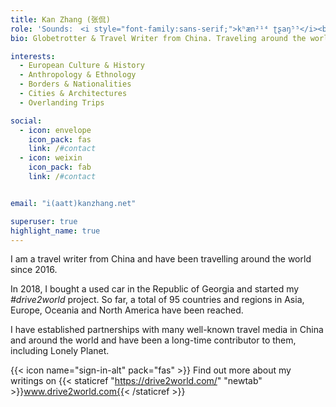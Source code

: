 ```yaml
---
title: Kan Zhang (张侃)
role: 'Sounds:　<i style="font-family:sans-serif;">kʰæn²¹⁴ ʈʂaŋ⁵⁵</i><br>Travel Writer & Photographer'
bio: Globetrotter & Travel Writer from China. Traveling around the world since 2016. 

interests:
  - European Culture & History
  - Anthropology & Ethnology
  - Borders & Nationalities
  - Cities & Architectures
  - Overlanding Trips

social:
  - icon: envelope
    icon_pack: fas
    link: /#contact
  - icon: weixin
    icon_pack: fab
    link: /#contact


email: "i(aatt)kanzhang.net"

superuser: true
highlight_name: true
---
```


I am a travel writer from China and have been travelling around the world since 2016.

In 2018, I bought a used car in the Republic of Georgia and started my *#drive2world* project. So far, a total of 95 countries and regions in Asia, Europe, Oceania and North America have been reached.

I have established partnerships with many well-known travel media in China and around the world and have been a long-time contributor to them, including Lonely Planet.

{{< icon name="sign-in-alt" pack="fas" >}} Find out more about my writings on {{< staticref "https://drive2world.com/" "newtab" >}}www.drive2world.com{{< /staticref >}}

